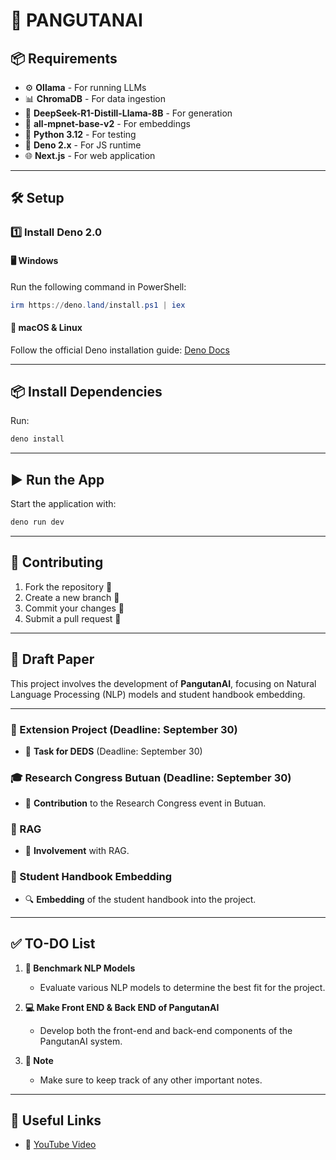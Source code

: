 # 🤖 PANGUTANAI

## 📦 Requirements
- ⚙️ **Ollama** - For running LLMs
- 📊 **ChromaDB** - For data ingestion
- 🔮 **DeepSeek-R1-Distill-Llama-8B** - For generation
- 🧠 **all-mpnet-base-v2** - For embeddings
- 🐍 **Python 3.12** - For testing
- 🦕 **Deno 2.x** - For JS runtime
- 🌐 **Next.js** - For web application


---

## 🛠️ Setup

### 1️⃣ Install **Deno 2.0**
#### 🖥️ Windows
Run the following command in PowerShell:
```powershell
irm https://deno.land/install.ps1 | iex
```

#### 🐧 macOS & Linux
Follow the official Deno installation guide: [Deno Docs](https://docs.deno.com/runtime/getting_started/installation/)

---

## 📦 Install Dependencies
Run:
```sh
deno install
```

---

## ▶️ Run the App
Start the application with:
```sh
deno run dev
```

---

## 🤝 Contributing
1. Fork the repository 🍴
2. Create a new branch 🌱
3. Commit your changes 📌
4. Submit a pull request 🔄

---

## 📄 Draft Paper
This project involves the development of **PangutanAI**, focusing on Natural Language Processing (NLP) models and student handbook embedding.

---

### 📅 Extension Project (Deadline: September 30)
- 🔧 **Task for DEDS** (Deadline: September 30)

### 🎓 Research Congress Butuan (Deadline: September 30)
- 📢 **Contribution** to the Research Congress event in Butuan.

### 🔗 RAG
- 🤝 **Involvement** with RAG.

### 📘 Student Handbook Embedding
- 🔍 **Embedding** of the student handbook into the project.

---

## ✅ TO-DO List

1. **🚀 Benchmark NLP Models**  
   - Evaluate various NLP models to determine the best fit for the project.

2. **💻 Make Front END & Back END of PangutanAI**  
   - Develop both the front-end and back-end components of the PangutanAI system.

3. **📝 Note**  
   - Make sure to keep track of any other important notes.

---

## 🔗 Useful Links

- 🎥 [YouTube Video](https://youtu.be/klTvEwg3oJ4)
